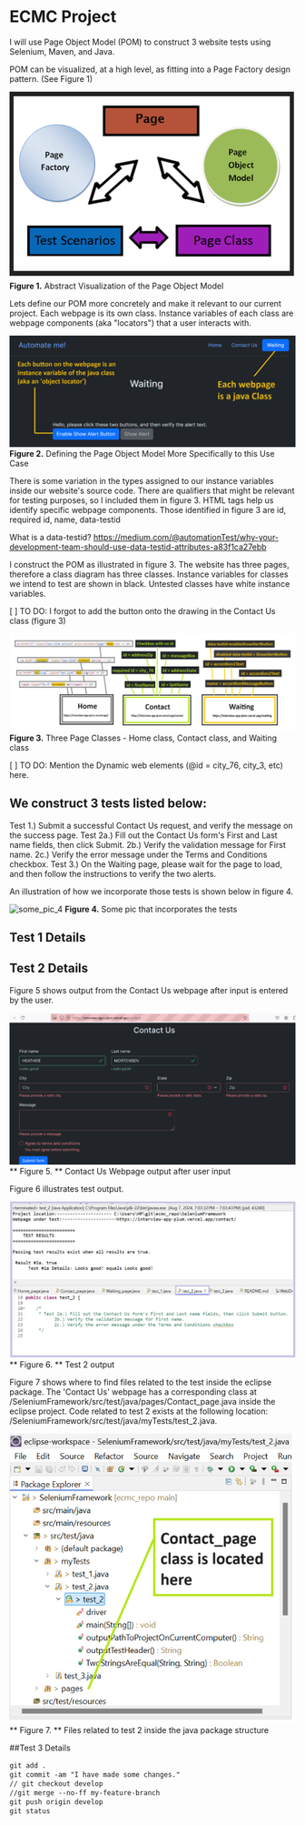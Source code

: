 # ECMC Project

I will use Page Object Model (POM) to construct 3 website tests using Selenium, Maven, and Java.

POM can be visualized, at a high level, as fitting into a Page Factory design pattern. (See Figure 1)

![POM](./images/POM.png)
**Figure 1.** Abstract Visualization of the Page Object Model

Lets define our POM more concretely and make it relevant to our current project.
Each webpage is its own class. Instance variables of each class are webpage components (aka "locators") that a user interacts with.

![myPOM](./images/myPOM.png)
**Figure 2.** Defining the Page Object Model More Specifically to this Use Case

There is some variation in the types assigned to our instance variables inside our website's source code. There are qualifiers that might be relevant for testing purposes, so I included them in figure 3. HTML tags help us identify specific webpage components. Those identified in figure 3 are id, required id, name, data-testid 

What is a data-testid? https://medium.com/@automationTest/why-your-development-team-should-use-data-testid-attributes-a83f1ca27ebb

I construct the POM as illustrated in figure 3. The website has three pages, therefore a class diagram has three classes. Instance variables for classes we intend to test are shown in black. Untested classes have white instance variables.

[ ] TO DO: I forgot to add the button onto the drawing in the Contact Us class (figure 3)

![specific_POM_v3](./images/specific_POM_v3.png)
**Figure 3.** Three Page Classes - Home class, Contact class, and Waiting class
  
[ ] TO DO: Mention the Dynamic web elements (@id = city_76, city_3, etc) here.


We construct 3 tests listed below:
--------------------------------------------------------------------------------------------------------------------------

Test 1.) Submit a successful Contact Us request, and verify the message on the success page.
Test 2a.) Fill out the Contact Us form's First and Last name fields, then click Submit. 
	2b.) Verify the validation message for First name. 
	2c.) Verify the error message under the Terms and Conditions checkbox.
Test 3.) On the Waiting page, please wait for the page to load, and then follow the instructions to verify the two alerts.

An illustration of how we incorporate those tests is shown below in figure 4.

![some_pic_4](./images/some_pic_4.png)
**Figure 4.** Some pic that incorporates the tests

## Test 1 Details


## Test 2 Details

Figure 5 shows output from the Contact Us webpage after input is entered by the user.

![Test 2 Output](./images/test2_output.png)
** Figure 5. ** Contact Us Webpage output after user input

Figure 6 illustrates test output. 

![Test 2 Details](./images/Test_2.png)
** Figure 6. ** Test 2 output

Figure 7 shows where to find files related to the test inside the eclipse package. The 'Contact Us' webpage has a corresponding class at /SeleniumFramework/src/test/java/pages/Contact_page.java inside the eclipse project. Code related to test 2 exists at the following location: /SeleniumFramework/src/test/java/myTests/test_2.java.

![Test 2 package structure](./images/test2_package_structure.png)
** Figure 7. ** Files related to test 2 inside the java package structure

##Test 3 Details

```
git add .
git commit -am "I have made some changes."
// git checkout develop
//git merge --no-ff my-feature-branch
git push origin develop
git status
```
